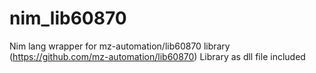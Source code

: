 # nim_lib60870
Nim lang wrapper for  mz-automation/lib60870 library (https://github.com/mz-automation/lib60870)
Library as dll file included
